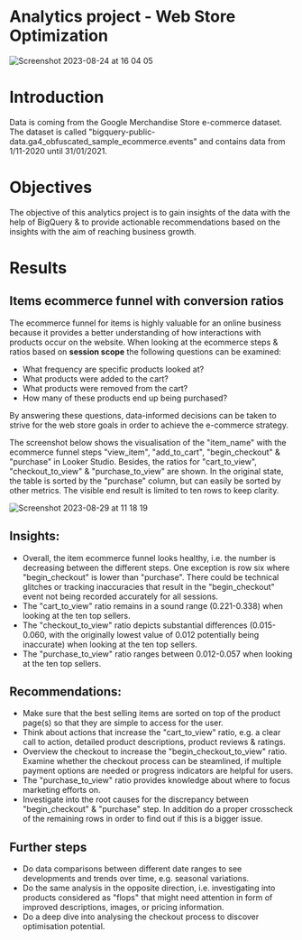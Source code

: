 # Analytics project - Web Store Optimization
![Screenshot 2023-08-24 at 16 04 05](https://github.com/g-aurig/web_store_optimization/assets/138019708/7973626b-94b7-43e0-9d7e-a036bc222ccb)

# Introduction
Data is coming from the Google Merchandise Store e-commerce dataset. The dataset is called "bigquery-public-data.ga4_obfuscated_sample_ecommerce.events" and contains data from 1/11-2020 until 31/01/2021. 

# Objectives
The objective of this analytics project is to gain insights of the data with the help of BigQuery &amp; to provide actionable recommendations based on the insights with the aim of reaching business growth.

# Results
## Items ecommerce funnel with conversion ratios
The ecommerce funnel for items is highly valuable for an online business because it provides a better understanding of how interactions with products occur on the website.
When looking at the ecommerce steps & ratios based on **session scope** the following questions can be examined:
- What frequency are specific products looked at?
- What products were added to the cart?
- What products were removed from the cart?
- How many of these products end up being purchased?
  
By answering these questions, data-informed decisions can be taken to strive for the web store goals in order to achieve the e-commerce strategy.

The screenshot below shows the visualisation of the "item_name" with the ecommerce funnel steps "view_item", "add_to_cart", "begin_checkout" & "purchase" in Looker Studio. Besides, the ratios for "cart_to_view", "checkout_to_view" & "purchase_to_view" are shown.
In the original state, the table is sorted by the "purchase" column, but can easily be sorted by other metrics. The visible end result is limited to ten rows to keep clarity.

![Screenshot 2023-08-29 at 11 18 19](https://github.com/g-aurig/web_store_optimization/assets/138019708/c6b50ceb-de9c-4bcb-8ab1-2e3d3ee45dcc)

## Insights:
- Overall, the item ecommerce funnel looks healthy, i.e. the number is decreasing between the different steps. One exception is row six where "begin_checkout" is lower than "purchase". There could be technical glitches or tracking inaccuracies that result in the "begin_checkout" event not being recorded accurately for all sessions.
- The "cart_to_view" ratio remains in a sound range (0.221-0.338) when looking at the ten top sellers. 
- The "checkout_to_view" ratio depicts substantial differences (0.015-0.060, with the originally lowest value of 0.012 potentially being inaccurate) when looking at the ten top sellers.
- The "purchase_to_view" ratio ranges between 0.012-0.057 when looking at the ten top sellers. 

## Recommendations:
- Make sure that the best selling items are sorted on top of the product page(s) so that they are simple to access for the user.
- Think about actions that increase the "cart_to_view" ratio, e.g. a clear call to action, detailed product descriptions, product reviews & ratings.
- Overview the checkout to increase the "begin_checkout_to_view" ratio. Examine whether the checkout process can be steamlined, if multiple payment options are needed or progress indicators are helpful for users.
- The "purchase_to_view" ratio provides knowledge about where to focus marketing efforts on. 
- Investigate into the root causes for the discrepancy between "begin_checkout" & "purchase" step. In addition do a proper crosscheck of the remaining rows in order to find out if this is a bigger issue.

## Further steps
- Do data comparisons between different date ranges to see developments and trends over time, e.g. seasonal variations.
- Do the same analysis in the opposite direction, i.e. investigating into products considered as "flops" that might need attention in form of improved descriptions, images, or pricing information.
- Do a deep dive into analysing the checkout process to discover optimisation potential.




